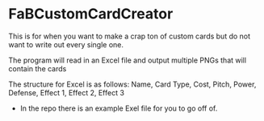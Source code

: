 # FaBCustomCardCreator

This is for when you want to make a crap ton of custom cards but do not want to write out every single one.

The program will read in an Excel file and output multiple PNGs that will contain the cards

The structure for Excel is as follows: Name, Card Type, Cost, Pitch, Power, Defense, Effect 1, Effect 2, Effect 3
 - In the repo there is an example Exel file for you to go off of.